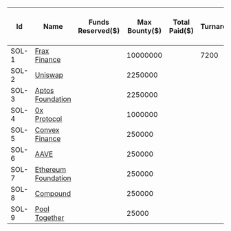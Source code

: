 | Id | Name | Funds Reserved($) | Max Bounty($) | Total Paid($) | Turnaround(Mins) | Languages | Categories | Registered (yyyy-mm-dd) | Last Updated (yyyy-mm-dd) | Sources | References |
| -- | ---- | ----------------- | ------------- | ------------- | ---------------- | --------- | ------------- | ---------- | ------------ | ------- | ---------- |
| SOL-1 | [Frax Finance](https://docs.frax.finance/smart-contracts/miscellaneous#frax-bug-bounty) | | 10000000 | | 7200 | | | | | | |
| SOL-2 | [Uniswap](https://uniswap.org/bug-bounty) | | 2250000 | | | | | | | | |
| SOL-3 | [Aptos Foundation](https://github.com/aptos-labs/aptos-core/blob/main/SECURITY.md#aptos-core-bug-bounty) | | 2250000 | | | | | | | | |
| SOL-4 | [0x Protocol](https://docs.0xprotocol.org/en/latest/additional/bounties.html#id1) | | 1000000 | | | | | | | | |
| SOL-5 | [Convex Finance](https://docs.convexfinance.com/convexfinance/faq/bug-bounties) | | 250000 | | | | | | | | |
| SOL-6 | [AAVE](https://github.com/aave/bug-bounty#bug-bounty) | | 250000 | | | | | | | | |
| SOL-7 | [Ethereum Foundation](https://ethereum.org/en/bug-bounty/) | | 250000 | | | | | | | | |
| SOL-8 | [Compound](https://docs.compound.finance/v2/security/#bug-bounty-program) | | 250000 | | | | | | | | |
| SOL-9 | [Pool Together](https://docs.pooltogether.com/security/bug-bounties) | | 25000 | | | | | | | | |
